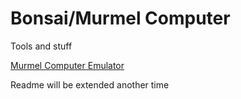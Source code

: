 # Bonsai/Murmel Computer
Tools and stuff

[Murmel Computer Emulator](https://github.com/dgc08/MurmelRechner)


Readme will be extended another time
